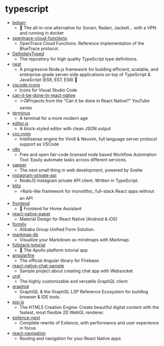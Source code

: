 # typescript
- [bobarr](https://github.com/iam4x/bobarr)
  - 🍿 The all-in-one alternative for Sonarr, Radarr, Jackett... with a VPN and running in docker
- [opentrace-cloud-functions](https://github.com/opentrace-community/opentrace-cloud-functions)
  - OpenTrace Cloud Functions. Reference implementation of the BlueTrace protocol.
- [DefinitelyTyped](https://github.com/DefinitelyTyped/DefinitelyTyped)
  - The repository for high quality TypeScript type definitions.
- [nest](https://github.com/nestjs/nest)
  - A progressive Node.js framework for building efficient, scalable, and enterprise-grade server-side applications on top of TypeScript & JavaScript (ES6, ES7, ES8) 🚀
- [vscode-icons](https://github.com/vscode-icons/vscode-icons)
  - Icons for Visual Studio Code
- [can-it-be-done-in-react-native](https://github.com/wcandillon/can-it-be-done-in-react-native)
  - ⚛️📺Projects from the “Can it be done in React Native?” YouTube series
- [terminus](https://github.com/Eugeny/terminus)
  - A terminal for a more modern age
- [editor.js](https://github.com/codex-team/editor.js)
  - A block-styled editor with clean JSON output
- [coc.nvim](https://github.com/neoclide/coc.nvim)
  - Intellisense engine for Vim8 & Neovim, full language server protocol support as VSCode
- [n8n](https://github.com/n8n-io/n8n)
  - Free and open fair-code licensed node based Workflow Automation Tool. Easily automate tasks across different services.
- [sapper](https://github.com/sveltejs/sapper)
  - The next small thing in web development, powered by Svelte
- [instagram-private-api](https://github.com/dilame/instagram-private-api)
  - NodeJS Instagram private API client. Written in TypeScript.
- [blitz](https://github.com/blitz-js/blitz)
  - ⚡️Rails-like framework for monolithic, full-stack React apps without an API
- [frontend](https://github.com/home-assistant/frontend)
  - 🍭 Frontend for Home Assistant
- [react-native-paper](https://github.com/callstack/react-native-paper)
  - Material Design for React Native (Android & iOS)
- [formily](https://github.com/alibaba/formily)
  - Alibaba Group Unified Form Solution.
- [markmap-lib](https://github.com/gera2ld/markmap-lib)
  - Visualize your Markdown as mindmaps with Markmap.
- [fullstack-tutorial](https://github.com/apollographql/fullstack-tutorial)
  - 🚀 The Apollo platform tutorial app
- [angularfire](https://github.com/angular/angularfire)
  - The official Angular library for Firebase.
- [react-native-chat-sample](https://github.com/ozcanzaferayan/react-native-chat-sample)
  - Sample project about creating chat app with Websocket
- [urql](https://github.com/FormidableLabs/urql)
  - The highly customizable and versatile GraphQL client.
- [graphiql](https://github.com/graphql/graphiql)
  - GraphiQL & the GraphQL LSP Reference Ecosystem for building browser & IDE tools.
- [pixi.js](https://github.com/pixijs/pixi.js)
  - The HTML5 Creation Engine: Create beautiful digital content with the fastest, most flexible 2D WebGL renderer.
- [exilence-next](https://github.com/viktorgullmark/exilence-next)
  - Complete rewrite of Exilence, with performance and user experience in focus
- [react-navigation](https://github.com/react-navigation/react-navigation)
  - Routing and navigation for your React Native apps
